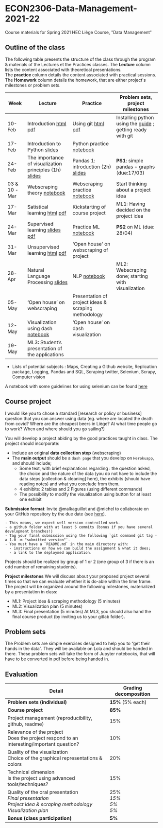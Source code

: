 # ECON2306-Data-Management-2021-22

Course materials for Spring 2021 HEC Liège Course, "Data Management"

## Outline of the class

The following table presents the structure of the class through the program & materials of the Lectures et the Practices classes.
The **Lecture** column lists the content associated with theoretical presentations.  
The **practice** column details the content associated with practical sessions.
The **Homework** column details the homework, that are either project's milestones or problem sets.

| Week   | Lecture                                         | Practice                               | Problem sets, project milestones    |
|--------|-------------------------------------------------|----------------------------------------|-------------------------------------------|
| 10-Feb | Introduction [html](https://malkaguillot.github.io/ECON2206-Data-Management-2022/lectures/0-overview.html) [pdf](https://raw.githubusercontent.com/malkaguillot/ECON2206-Data-Management-2022/fa3fa2cfbef59cd251825fde90e1ca3abbab6805/lectures/0-overview.pdf)| Using git [html](https://malkaguillot.github.io/ECON2206-Data-Management-2022/lectures/1-git.html) [pdf](https://raw.githubusercontent.com/malkaguillot/ECON2206-Data-Management-2022/fa3fa2cfbef59cd251825fde90e1ca3abbab6805/lectures/1-git.pdf) | Installing python using the [guide](https://dox.uliege.be/index.php/s/nDh7bKGWhriRor2) ; getting ready with git         |
| 17-Feb | Introduction to Python [slides]()               | Python practice [notebook](https://github.com/malkaguillot/ECON2206-Data-Management-2022/blob/main/practice/1-intro-python/Introduction%20to%20Python.ipynb)                       |                                           |
| 24-Feb | The importance of visualization principles (1h) [slides]() | Pandas 1: introduction (2h) [slides]() | **PS1**:  simple pandas + graphs (due:17/03) |
| 03 & 10 -Mar | Webscraping theory [notebook](https://github.com/malkaguillot/ECON2206-Data-Management-2022/blob/main/lectures/3-data-collection.ipynb)                 | Webscraping practice [notebook](https://github.com/malkaguillot/ECON2206-Data-Management-2022/blob/main/practice/3-webscraping/Webscraping%20-%20practice.ipynb)      |  Start thinking about a project idea      |
| 17-Mar | Satistical learning [html](https://malkaguillot.github.io/ECON2206-Data-Management-2022/lectures/4-statistical-learning.html)    [pdf](https://raw.githubusercontent.com/malkaguillot/ECON2206-Data-Management-2022/main/lectures/4-statistical-learning.pdf)      |  Kickstarting of course project |    ML1: Having decided on the project idea                     |
| 24-Mar | Supervised learning [slides](https://malkaguillot.github.io/ECON2206-Data-Management-2022/lectures/5-supervised-learning.html)   [pdf](https://raw.githubusercontent.com/malkaguillot/ECON2206-Data-Management-2022/main/lectures/5-supervised-learning.pdf)               |  Practice ML [notebook](https://github.com/malkaguillot/ECON2206-Data-Management-2022/blob/main/practice/5-supervised%20learning/5-ML-regressions.ipynb)                  |   **PS2** on ML (due: 28/04)                  |
| 31-Mar | Unsupervised learning [html](https://malkaguillot.github.io/ECON2206-Data-Management-2022/lectures/6-unsupervised-learning.html)       [pdf](https://raw.githubusercontent.com/malkaguillot/ECON2206-Data-Management-2022/main/lectures/6-unsupervised-learning.pdf)         |  'Open house' on webscraping of project  |                     |
| 28-Apr | Natural Language Processing [slides](https://raw.githubusercontent.com/malkaguillot/ECON2206-Data-Management-2022/main/lectures/7-text.pdf)  |  NLP [notebook](https://github.com/malkaguillot/ECON2206-Data-Management-2022/blob/main/practice/7-text-data/7-text-data.ipynb)                      | ML2: Webscraping done; starting with visualization      |
| 05-May |  ‘Open house’ on webscraping           |  Presentation of project ideas & scraping methodology  |
| 12-May | Visualization using dash  [notebook](https://github.com/malkaguillot/ECON2206-Data-Management-2022/blob/main/practice/8-visualization/8a-dash-application.ipynb)              |   ‘Open house’ on dash visualization   |    |
| 19-May | ML3: Student’s presentation of the applications |                                        |                                           |

* Lists of potential subjects : Maps, Creating a Github website, Replication package, Logging, Pandas and SQL, Scraping twitter, Selenium, Scrapy, Computer vision

A notebook with some guidelines for using selenium can be found [here](https://github.com/malkaguillot/ECON2206-Data-Management-2022/blob/main/practice/selenium/simulated-browser.ipynb)

## Course project
I would like you to chose a standard [research or policy or business] question that you can answer using data (eg. where are located the death from covid? Where are the cheapest beers in Liège? At what time people go to work? When and where should you go sailing?)

You will develop a project abiding by the good practices taught in class. The project should incorporate:

- Include an original **data collection step** (webscraping)
- The **main output** should be a `dash page` that you develop on `Herokuapp`, and should include;
  - Some text, with brief explanations regarding : the question asked, the choice and the nature of the data (you do not have to include the data steps [collection & cleaning] here), the exhibits (should have reading notes) and what you conclude from them.
  - 4 exhibits: 2 tables and 2 Figures (using different commands)
  - The possibility to modify the visualization using button for at least one exhibit

**Submission format**: Invite @malkaguillot and @michel to collaborate on your GitHub repository by the due date (see [here](https://raw.githubusercontent.com/malkaguillot/ECON2206-Data-Management-2022/main/lectures/images/add-colaborator.png)).

    - This means, we expect well version controlled work.
    - a github folder with at least 5 commits (bonus if you have several development branches!)
    - Tag your final submission using the following `git command git tag -a 1.0 -m "submitted version"`.
    - You must have a `README.md` in the main directory with:
      - instructions on how we can build the assignment & what it does;
      - a link to the deploymed application.

Projects should be realized by group of 1 or 2 (one group of 3 if there is an odd number of remaining students).

**Project milestones**
We will discuss about your proposed project several times so that we can evaluate whether it is do-able within the time frame. The project will be organized around the following milestones, materialized by a presentation in class:
- ML1: Project idea & scraping methodology (5 minutes)
- ML2: Visualization plan (5 minutes)
- ML3: Final presentation (5 minutes)
At ML3, you should also hand the final course product (by inviting us to your gitlab folder).

## Problem sets
The Problem sets are simple exercises designed to help you to “get their hands in the data”. They will be available on Lola and should be handed in there. These problem sets will take the form of Jupyter notebooks, that will have to be converted in pdf before being handed in.

## Evaluation

| Detail                                                                                                              | Grading decomposition  |
| ------------------------------------------------------------------------------------------------------------------- | ---------------------- |
| **Problem sets (individual)**                                                                                       | **15%** (5% each)      |
| **Course project**                                                                                                  | **85%**                |
| Project management (reproducibility, github, readme)                                                                | 15%                    |
| Relevance of the project<br>Does the project respond to an interesting/important question?                          | 10%                    |
| Quality of the visualization<br>Choice of the graphical representations & colors                                    | 20%                    |
| Technical dimension<br>Is the project using advanced tools/techniques?                                              | 15%                    |
| Quality of the oral presentation<br>_Final presentation_<br>_Project idea & scraping methodology_<br>_Visualization plan_ | 25%<br>_15%_<br>_5%_<br>_5%_ |
| **Bonus (class participation)**                                                                                     | **5%**                 |
